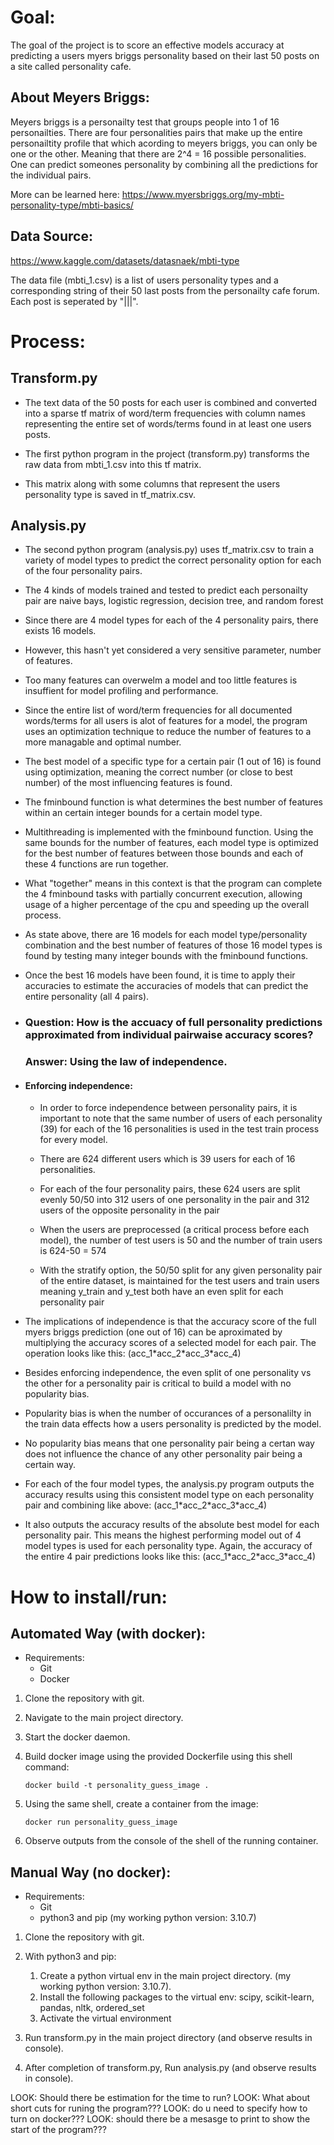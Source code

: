 # Goal:

The goal of the project is to score an effective models accuracy at predicting a users myers briggs personality based on their last 50 posts on a site called personality cafe.


## About Meyers Briggs:

Meyers briggs is a personailty test that groups people into 1 of 16 personailties.
There are four personalities pairs that make up the entire personailtity profile that which acording to meyers briggs, you can only be one or the other.
Meaning that there are 2^4 = 16 possible personalities. 
One can predict someones personality by combining all the predictions for the individual pairs.


More can be learned here:
https://www.myersbriggs.org/my-mbti-personality-type/mbti-basics/ 

## Data Source:

https://www.kaggle.com/datasets/datasnaek/mbti-type

The data file (mbti_1.csv) is a list of users personality types and a corresponding string of their 50 last posts from the personailty cafe forum. Each post is seperated by "|||".


# Process: 

## Transform.py

- The text data of the 50 posts for each user is combined and converted into a sparse tf matrix of word/term frequencies with column names representing the entire set of words/terms found in at least one users posts.

- The first python program in the project (transform.py) transforms the raw data from mbti_1.csv into this tf matrix.

- This matrix along with some columns that represent the users personality type is saved in tf_matrix.csv.


## Analysis.py

* The second python program (analysis.py) uses tf_matrix.csv to train a variety of model types to predict the correct personality option for each of the four personality pairs.


* The 4 kinds of models trained and tested to predict each personailty pair are naive bays, logistic regression, decision tree, and random forest

* Since there are 4 model types for each of the 4 personality pairs, there exists 16 models.

* However, this hasn't yet considered  a very sensitive parameter, number of features.

* Too many features can overwelm a model and too little features is insuffient for model profiling and performance.

* Since the entire list of word/term frequencies for all documented words/terms for all users is alot of features for a model, the program uses an optimization technique to reduce the number of features to a more managable and optimal number.

* The best model of a specific type for a certain pair (1 out of 16) is found using optimization, meaning the correct number (or close to best number) of the most influencing features is found.

* The fminbound function is what determines the best number of features within an certain integer bounds for a certain model type.

* Multithreading is implemented with the fminbound function. Using the same bounds for the number of features, each model type is optimized for the best number of features between those bounds and each of these 4 functions are run together.

* What "together" means in this context is that the program can complete the 4 fminbound tasks with partially concurrent execution, allowing usage of a higher percentage of the cpu and speeding up the overall process.


* As state above, there are 16 models for each model type/personality combination
and the best number of features of those 16 model types is found by testing many integer bounds with the fminbound functions.

* Once the best 16 models have been found, it is time to apply their accuracies to estimate the accuracies of models that can predict the entire personality (all 4 pairs).


* ### Question: How is the accuacy of full personality predictions approximated from individual pairwaise accuracy scores?
    ### Answer: Using the law of independence.

* #### Enforcing independence: 

    * In order to force independence between personality pairs, it is important to note that the same number of users of each personality (39) for each of the 16 personalities is used in the test train process for every model. 

    * There are 624 different users which is 39 users for each of 16 personalities.

    * For each of the four personality pairs, these 624 users are split evenly 50/50 into 312 users of one personality in the pair and 312 users of the opposite personality in the pair

    * When the users are preprocessed (a critical process before each model), the number of test users is 50 and the number of train users is 624-50 = 574

    * With the stratify option, the 50/50 split for any given personality pair of the entire dataset, is maintained for the test users and train users meaning y_train and y_test both have an even split for each personality pair  

- The implications of independence is that the accuracy score of the full myers briggs prediction (one out of 16) can be aproximated by multiplying the accuracy scores of a selected model for each pair. The operation looks like this: (acc_1\*acc_2\*acc_3\*acc_4)

- Besides enforcing independence, the even split of one personality vs the other for a personality pair is critical to build a model with no popularity bias.

- Popularity bias is when the number of occurances of a personalilty in the train data effects how a users personality is predicted by the model.

- No popularity bias means that one personality pair being a certan way does not influence the chance of any other personality pair being a certain way.

- For each of the four model types, the analysis.py program outputs the accuracy results using this consistent model type on each personality pair and combining like above: (acc_1\*acc_2\*acc_3\*acc_4)


- It also outputs the accuracy results of the absolute best model for each personality pair. This means the highest performing model  out of 4 model types is used for each personality type. Again, the accuracy of the entire 4 pair predictions looks like this: (acc_1\*acc_2\*acc_3\*acc_4)




# How to install/run:

## Automated Way (with docker):

* Requirements:
    * Git
    * Docker


1. Clone the repository with git.
2. Navigate to the main project directory.
3. Start the docker daemon.
4. Build docker image using the provided Dockerfile using this shell command:

    ```shell
    docker build -t personality_guess_image .
    ```

5. Using the same shell, create a container from the image:

    ```shell
    docker run personality_guess_image 
    ```

6. Observe outputs from the console of the shell of the running container.




## Manual Way (no docker):

* Requirements:
    * Git
    * python3 and pip (my working python version: 3.10.7)

1. Clone the repository with git.

2. With python3 and pip:
    1. Create a python virtual env in the main project directory. (my working python version: 3.10.7).
    2. Install the following packages to the virtual env: scipy, scikit-learn, pandas, nltk, ordered_set
    3. Activate the virtual environment

3. Run transform.py in the main project directory (and observe results in console).

4. After completion of transform.py, Run analysis.py (and observe results in console).





LOOK: Should there be estimation for the time to run?
LOOK: What about short cuts for runing the program???
LOOK: do u need to specify how to turn on docker???
LOOK: should there be a mesasge to print to show the start of the
program???